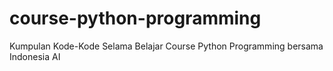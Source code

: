 # course-python-programming
Kumpulan Kode-Kode Selama Belajar Course Python Programming bersama Indonesia AI
